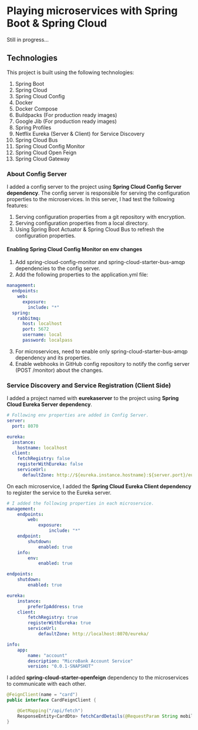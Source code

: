 Playing microservices with Spring Boot & Spring Cloud
====================================================

Still in progress...

Technologies
------------
This project is built using the following technologies:
1. Spring Boot
2. Spring Cloud
3. Spring Cloud Config
4. Docker
5. Docker Compose
6. Buildpacks (For production ready images)
7. Google Jib (For production ready images)
8. Spring Profiles
9. Netflix Eureka (Server & Client) for Service Discovery
10. Spring Cloud Bus
11. Spring Cloud Config Monitor
12. Spring Cloud Open Feign
13. Spring Cloud Gateway

### About Config Server
I added a config server to the project using <b>Spring Cloud Config Server dependency</b>.
The config server is responsible for serving the configuration properties to the microservices.
In this server, I had test the following features:
1. Serving configuration properties from a git repository with encryption.
2. Serving configuration properties from a local directory.
3. Using Spring Boot Actuator & Spring Cloud Bus to refresh the configuration properties.

#### Enabling Spring Cloud Config Monitor on env changes
1. Add spring-cloud-config-monitor and spring-cloud-starter-bus-amqp dependencies to the config server.
2. Add the following properties to the application.yml file:
```yaml
management:
  endpoints:
    web:
      exposure:
        include: "*"
  spring:
    rabbitmq:
      host: localhost
      port: 5672
      username: local
      password: localpass
```
3. For microservices, need to enable only spring-cloud-starter-bus-amqp dependency and its properties.
4. Enable webhooks in GitHub config repository to notify the config server (POST /monitor) about the changes.

### Service Discovery and Service Registration (Client Side)
I added a project named with <b>eurekaserver</b> to the project using <b>Spring Cloud Eureka Server dependency</b>.
```yaml
# Following env properties are added in Config Server.
server:
  port: 8070

eureka:
  instance:
    hostname: localhost
  client:
    fetchRegistry: false
    registerWithEureka: false
    serviceUrl:
      defaultZone: http://${eureka.instance.hostname}:${server.port}/eureka/
```
On each microservice, I added the <b>Spring Cloud Eureka Client dependency</b> to register the service to the Eureka server.
```yaml
# I added the following properties in each microservice.
management:
    endpoints:
        web:
            exposure:
                include: "*"
    endpoint:
        shutdown:
            enabled: true
    info:
        env:
            enabled: true

endpoints:
    shutdown:
        enabled: true

eureka:
    instance:
        preferIpAddress: true
    client:
        fetchRegistry: true
        registerWithEureka: true
        serviceUrl:
            defaultZone: http://localhost:8070/eureka/

info:
    app:
        name: "account"
        description: "MicroBank Account Service"
        version: "0.0.1-SNAPSHOT"
```
I added <b>spring-cloud-starter-openfeign</b> dependency to the microservices to communicate with each other.
```java
@FeignClient(name = "card")
public interface CardFeignClient {

    @GetMapping("/api/fetch")
    ResponseEntity<CardDto> fetchCardDetails(@RequestParam String mobileNumber);
}
```